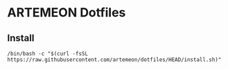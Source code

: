 # ARTEMEON Dotfiles

## Install

```shell
/bin/bash -c "$(curl -fsSL https://raw.githubusercontent.com/artemeon/dotfiles/HEAD/install.sh)"
```
